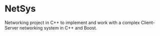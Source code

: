 # NetSys
Networking project in C++ to implement and work with a complex Client-Server networking system in C++ and Boost.
